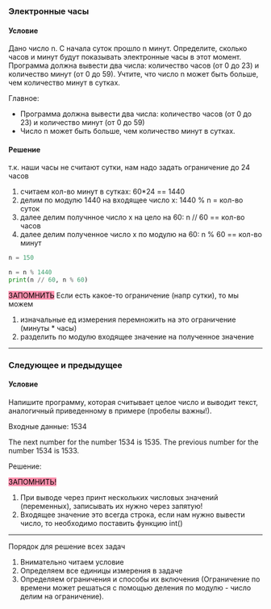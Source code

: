 ### Электронные часы
#### Условие

Дано число n. С начала суток прошло n минут. Определите, сколько часов и минут будут показывать электронные часы в этот момент. Программа должна вывести два числа: количество часов (от 0 до 23) и количество минут (от 0 до 59). Учтите, что число n может быть больше, чем количество минут в сутках.

Главное:
-  Программа должна вывести два числа: количество часов (от 0 до 23) и количество минут (от 0 до 59)
- Число n может быть больше, чем количество минут в сутках.

#### Решение
т.к. наши часы не считают сутки, нам надо задать ограничение до 24 часов
1. считаем кол-во минут в сутках: 60\*24 == 1440
2. делим по модулю 1440 на входящее число х: 1440 % n = кол-во суток
3. далее делим получнное число x на цело на 60: n // 60 == кол-во часов
4. далее делим полученное число x по модулю на 60: n % 60 == кол-во минут

~~~python
n = 150

n = n % 1440
print(n // 60, n % 60)
~~~

<mark style="background: #FF5582A6;">ЗАПОМНИТЬ</mark> 
Если есть какое-то ограничение (напр сутки), то мы можем
1. изначальные ед измерения перемножить на это ограничение (минуты \* часы)
2. разделить по модулю входящее значение на полученное значение
***
### Следующее и предыдущее
#### Условие

Напишите программу, которая считывает целое число и выводит текст, аналогичный приведенному в примере (пробелы важны!).

Входные данные: 1534

The next number for the number 1534 is 1535.
The previous number for the number 1534 is 1533.

Решение:


<mark style="background: #FF5582A6;">ЗАПОМНИТЬ!</mark> 
1. При выводе через принт нескольких числовых значений (переменных), записывать их нужно через запятую!
2. Входящее значение это всегда строка, если нам нужно вывести число, то необходимо поставить функцию int()
***

Порядок для решение всех задач
1. Внимательно читаем условие
2. Определяем все единицы измерения в задаче
3. Определяем ограничения и способы их включения (Ограничение по времени может решаться с помощью деления по модулю - число делим на ограничение).

